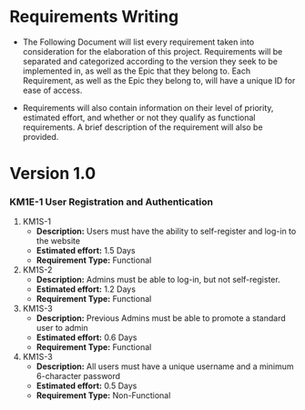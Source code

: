 
# Requirements Writing

* The Following Document will list every requirement taken into consideration for the elaboration of this project. Requirements will be separated and categorized according to the version they seek to be implemented in, as well as the Epic that they belong to. Each Requirement, as well as the Epic they belong to, will have a unique ID for ease of access. 

* Requirements will also contain information on their level of priority, estimated effort, and whether or not they qualify as functional requirements. A brief description of the requirement will also be provided.

# Version 1.0

### KM1E-1 User Registration and Authentication
1. KM1S-1
   * **Description:** Users must have the ability to self-register and log-in to the website
   * **Estimated effort:** 1.5 Days
   * **Requirement Type:** Functional
2. KM1S-2
   * **Description:** Admins must be able to log-in, but not self-register.
   * **Estimated effort:** 1.2 Days
   * **Requirement Type:** Functional
3. KM1S-3
   * **Description:** Previous Admins must be able to promote a standard user to admin
   * **Estimated effort:** 0.6 Days
   * **Requirement Type:** Functional
4. KM1S-3
   * **Description:** All users must have a unique username and a minimum 6-character password
   * **Estimated effort:** 0.5 Days
   * **Requirement Type:** Non-Functional  



